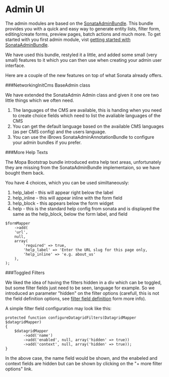 Admin UI
========

The admin modules are based on the [SonataAdminBundle](http://sonata-project.org/bundles/admin/master/doc/index.html). This bundle provides you with a quick and easy way to generate entity lists, filter form, editing/create forms, preview pages, batch actions and much more. To get started with you first admin module, vist [getting started with SonataAdminBundle](http://sonata-project.org/bundles/admin/master/doc/reference/getting_started.html).

We have used this bundle, restyled it a little, and added some small (very small) features to it which you can then use when creating your admin user interface.

Here are a couple of the new features on top of what Sonata already offers.

###NetworkingInitCms BaseAdmin class

We have extended the SonataAdmin Admin class and given it one ore two little things which we often need.

1. The languages of the CMS are available, this is handing when you need to create choice fields which need to list the avaliable languages of the CMS
2. You can get the default language based on the available CMS languages (as per CMS config) and the users language.
3. You can use the iBrows SonataAdminAnnotationBundle to configure your admin bundles if you prefer.

###More Help Texts

The Mopa Bootstrap bundle introduced extra help text areas, unfortunately they are missing from the SonataAdminBundle implementaion, so we have bought them back.

You have 4 choices, which you can be used similtaneously:

1. help_label - this will appear right below the label
2. help_inline - this will appear inline with the form field
3. help_block - this appears below the form widget
4. help - this is the standard help config from sonata and is displayed the same as the help_block, below the form label, and field

```
$formMapper
    ->add(
    'url',
    null,
    array(
        'required' => true,
        'help_label' => 'Enter the URL slug for this page only,
        'help_inline' => 'e.g. about_us'
    ),
);
```

###Toggled Filters

We liked the idea of having the filters hidden in a div which can be toggled, but some filter fields just need to be seen, language for example. So we introduced an parameter "hidden" on the filter options (carefull, this is not the field definition options, see [filter field definition](http://sonata-project.org/bundles/doctrine-orm-admin/master/doc/reference/filter_field_definition.html) form more info).

A simple filter field configuration may look like this:

```
protected function configureDatagridFilters(DatagridMapper $datagridMapper)
{
    $datagridMapper
        ->add('name')
        ->add('enabled', null, array('hidden' => true))
        ->add('context', null, array('hidden' => true));
}
```

In the above case, the name field would be shown, and the enabeled and context fields are hidden but can be shown by clicking on the "+ more filter options" link.
